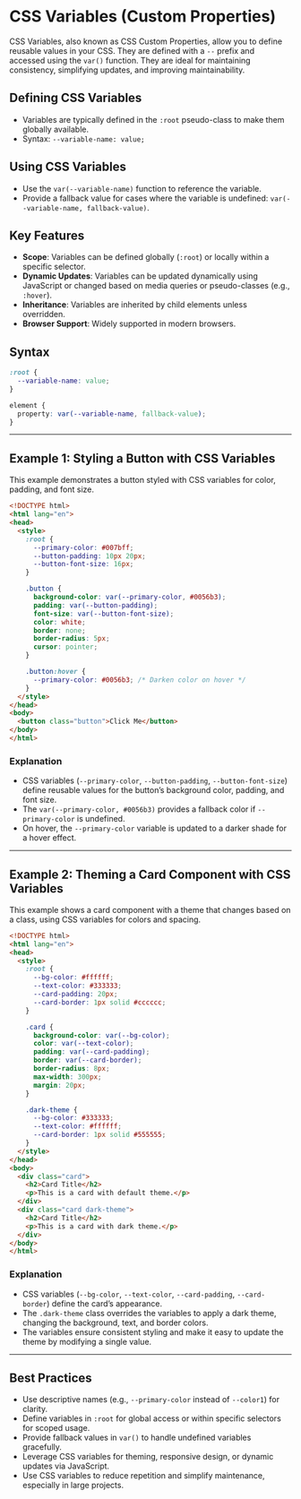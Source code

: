 # CSS Variables (Custom Properties)

CSS Variables, also known as CSS Custom Properties, allow you to define reusable values in your CSS. They are defined with a `--` prefix and accessed using the `var()` function. They are ideal for maintaining consistency, simplifying updates, and improving maintainability.

## Defining CSS Variables
- Variables are typically defined in the `:root` pseudo-class to make them globally available.
- Syntax: `--variable-name: value;`

## Using CSS Variables
- Use the `var(--variable-name)` function to reference the variable.
- Provide a fallback value for cases where the variable is undefined: `var(--variable-name, fallback-value)`.

## Key Features
- **Scope**: Variables can be defined globally (`:root`) or locally within a specific selector.
- **Dynamic Updates**: Variables can be updated dynamically using JavaScript or changed based on media queries or pseudo-classes (e.g., `:hover`).
- **Inheritance**: Variables are inherited by child elements unless overridden.
- **Browser Support**: Widely supported in modern browsers.

## Syntax
```css
:root {
  --variable-name: value;
}

element {
  property: var(--variable-name, fallback-value);
}
```

---

## Example 1: Styling a Button with CSS Variables

This example demonstrates a button styled with CSS variables for color, padding, and font size.

```html
<!DOCTYPE html>
<html lang="en">
<head>
  <style>
    :root {
      --primary-color: #007bff;
      --button-padding: 10px 20px;
      --button-font-size: 16px;
    }

    .button {
      background-color: var(--primary-color, #0056b3);
      padding: var(--button-padding);
      font-size: var(--button-font-size);
      color: white;
      border: none;
      border-radius: 5px;
      cursor: pointer;
    }

    .button:hover {
      --primary-color: #0056b3; /* Darken color on hover */
    }
  </style>
</head>
<body>
  <button class="button">Click Me</button>
</body>
</html>
```

### Explanation
- CSS variables (`--primary-color`, `--button-padding`, `--button-font-size`) define reusable values for the button’s background color, padding, and font size.
- The `var(--primary-color, #0056b3)` provides a fallback color if `--primary-color` is undefined.
- On hover, the `--primary-color` variable is updated to a darker shade for a hover effect.

---

## Example 2: Theming a Card Component with CSS Variables

This example shows a card component with a theme that changes based on a class, using CSS variables for colors and spacing.

```html
<!DOCTYPE html>
<html lang="en">
<head>
  <style>
    :root {
      --bg-color: #ffffff;
      --text-color: #333333;
      --card-padding: 20px;
      --card-border: 1px solid #cccccc;
    }

    .card {
      background-color: var(--bg-color);
      color: var(--text-color);
      padding: var(--card-padding);
      border: var(--card-border);
      border-radius: 8px;
      max-width: 300px;
      margin: 20px;
    }

    .dark-theme {
      --bg-color: #333333;
      --text-color: #ffffff;
      --card-border: 1px solid #555555;
    }
  </style>
</head>
<body>
  <div class="card">
    <h2>Card Title</h2>
    <p>This is a card with default theme.</p>
  </div>
  <div class="card dark-theme">
    <h2>Card Title</h2>
    <p>This is a card with dark theme.</p>
  </div>
</body>
</html>
```

### Explanation
- CSS variables (`--bg-color`, `--text-color`, `--card-padding`, `--card-border`) define the card’s appearance.
- The `.dark-theme` class overrides the variables to apply a dark theme, changing the background, text, and border colors.
- The variables ensure consistent styling and make it easy to update the theme by modifying a single value.

---

## Best Practices
- Use descriptive names (e.g., `--primary-color` instead of `--color1`) for clarity.
- Define variables in `:root` for global access or within specific selectors for scoped usage.
- Provide fallback values in `var()` to handle undefined variables gracefully.
- Leverage CSS variables for theming, responsive design, or dynamic updates via JavaScript.
- Use CSS variables to reduce repetition and simplify maintenance, especially in large projects.
